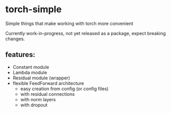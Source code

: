 # torch-simple

Simple things that make working with torch more convenient

Currently work-in-progress, not yet released as a package, expect breaking changes.



## features:

- Constant module
- Lambda module
- Residual module (wrapper)
- flexible FeedForward architecture
  - easy creation from config (or config files)
  - with residual connections
  - with norm layers
  - with dropout
